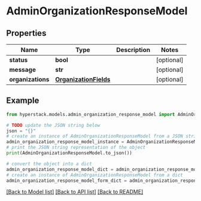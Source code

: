 # AdminOrganizationResponseModel


## Properties

Name | Type | Description | Notes
------------ | ------------- | ------------- | -------------
**status** | **bool** |  | [optional] 
**message** | **str** |  | [optional] 
**organizations** | [**OrganizationFields**](OrganizationFields.md) |  | [optional] 

## Example

```python
from hyperstack.models.admin_organization_response_model import AdminOrganizationResponseModel

# TODO update the JSON string below
json = "{}"
# create an instance of AdminOrganizationResponseModel from a JSON string
admin_organization_response_model_instance = AdminOrganizationResponseModel.from_json(json)
# print the JSON string representation of the object
print(AdminOrganizationResponseModel.to_json())

# convert the object into a dict
admin_organization_response_model_dict = admin_organization_response_model_instance.to_dict()
# create an instance of AdminOrganizationResponseModel from a dict
admin_organization_response_model_form_dict = admin_organization_response_model.from_dict(admin_organization_response_model_dict)
```
[[Back to Model list]](../README.md#documentation-for-models) [[Back to API list]](../README.md#documentation-for-api-endpoints) [[Back to README]](../README.md)


